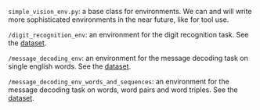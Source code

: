 `simple_vision_env.py`: a base class for environments. We can and will write more sophisticated environments in the near future,
like for tool use. 

`/digit_recognition_env`: an environment for the digit recognition task. See the [dataset](../datasets/r1_digits.py).

`/message_decoding_env`: an environment for the message decoding task on single english words. See the [dataset](../datasets/message_decoding_words/message_decoding_words_dataset.py).

`/message_decoding_env_words_and_sequences`: an environment for the message decoding task on words, word pairs and word triples. See the [dataset](../datasets/message_decoding_words_and_sequences/message_decoding_words_and_sequences.py).

